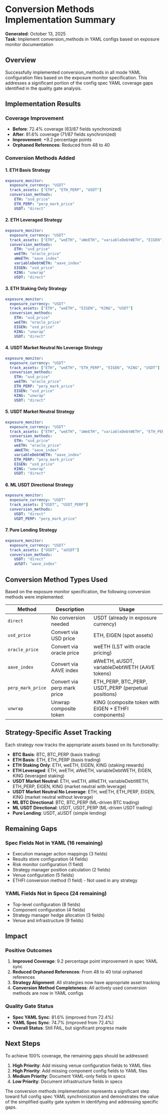 # Conversion Methods Implementation Summary

**Generated**: October 13, 2025  
**Task**: Implement conversion_methods in YAML configs based on exposure monitor documentation

## Overview

Successfully implemented conversion_methods in all mode YAML configuration files based on the exposure monitor specification. This addresses a significant portion of the config spec YAML coverage gaps identified in the quality gate analysis.

## Implementation Results

### Coverage Improvement
- **Before**: 72.4% coverage (63/87 fields synchronized)
- **After**: 81.6% coverage (71/87 fields synchronized)
- **Improvement**: +9.2 percentage points
- **Orphaned References**: Reduced from 48 to 40

### Conversion Methods Added

#### 1. ETH Basis Strategy
```yaml
exposure_monitor:
  exposure_currency: "USDT"
  track_assets: ["ETH", "ETH_PERP", "USDT"]
  conversion_methods:
    ETH: "usd_price"
    ETH_PERP: "perp_mark_price"
    USDT: "direct"
```

#### 2. ETH Leveraged Strategy
```yaml
exposure_monitor:
  exposure_currency: "USDT"
  track_assets: ["ETH", "weETH", "aWeETH", "variableDebtWETH", "EIGEN", "KING", "USDT"]
  conversion_methods:
    ETH: "usd_price"
    weETH: "oracle_price"
    aWeETH: "aave_index"
    variableDebtWETH: "aave_index"
    EIGEN: "usd_price"
    KING: "unwrap"
    USDT: "direct"
```

#### 3. ETH Staking Only Strategy
```yaml
exposure_monitor:
  exposure_currency: "USDT"
  track_assets: ["ETH", "weETH", "EIGEN", "KING", "USDT"]
  conversion_methods:
    ETH: "usd_price"
    weETH: "oracle_price"
    EIGEN: "usd_price"
    KING: "unwrap"
    USDT: "direct"
```

#### 4. USDT Market Neutral No Leverage Strategy
```yaml
exposure_monitor:
  exposure_currency: "USDT"
  track_assets: ["ETH", "weETH", "ETH_PERP", "EIGEN", "KING", "USDT"]
  conversion_methods:
    ETH: "usd_price"
    weETH: "oracle_price"
    ETH_PERP: "perp_mark_price"
    EIGEN: "usd_price"
    KING: "unwrap"
    USDT: "direct"
```

#### 5. USDT Market Neutral Strategy
```yaml
exposure_monitor:
  exposure_currency: "USDT"
  track_assets: ["ETH", "weETH", "aWeETH", "variableDebtWETH", "ETH_PERP", "EIGEN", "KING", "USDT"]
  conversion_methods:
    ETH: "usd_price"
    weETH: "oracle_price"
    aWeETH: "aave_index"
    variableDebtWETH: "aave_index"
    ETH_PERP: "perp_mark_price"
    EIGEN: "usd_price"
    KING: "unwrap"
    USDT: "direct"
```

#### 6. ML USDT Directional Strategy
```yaml
exposure_monitor:
  exposure_currency: "USDT"
  track_assets: ["USDT", "USDT_PERP"]
  conversion_methods:
    USDT: "direct"
    USDT_PERP: "perp_mark_price"
```

#### 7. Pure Lending Strategy
```yaml
exposure_monitor:
  exposure_currency: "USDT"
  track_assets: ["USDT", "aUSDT"]
  conversion_methods:
    USDT: "direct"
    aUSDT: "aave_index"
```

## Conversion Method Types Used

Based on the exposure monitor specification, the following conversion methods were implemented:

| Method | Description | Usage |
|--------|-------------|-------|
| `direct` | No conversion needed | USDT (already in exposure currency) |
| `usd_price` | Convert via USD price | ETH, EIGEN (spot assets) |
| `oracle_price` | Convert via oracle price | weETH (LST with oracle pricing) |
| `aave_index` | Convert via AAVE index | aWeETH, aUSDT, variableDebtWETH (AAVE tokens) |
| `perp_mark_price` | Convert via perp mark price | ETH_PERP, BTC_PERP, USDT_PERP (perpetual positions) |
| `unwrap` | Unwrap composite token | KING (composite token with EIGEN + ETHFI components) |

## Strategy-Specific Asset Tracking

Each strategy now tracks the appropriate assets based on its functionality:

- **BTC Basis**: BTC, BTC_PERP (basis trading)
- **ETH Basis**: ETH, ETH_PERP (basis trading)
- **ETH Staking Only**: ETH, weETH, EIGEN, KING (staking rewards)
- **ETH Leveraged**: ETH, weETH, aWeETH, variableDebtWETH, EIGEN, KING (leveraged staking)
- **USDT Market Neutral**: ETH, weETH, aWeETH, variableDebtWETH, ETH_PERP, EIGEN, KING (market neutral with leverage)
- **USDT Market Neutral No Leverage**: ETH, weETH, ETH_PERP, EIGEN, KING (market neutral without leverage)
- **ML BTC Directional**: BTC, BTC_PERP (ML-driven BTC trading)
- **ML USDT Directional**: USDT, USDT_PERP (ML-driven USDT trading)
- **Pure Lending**: USDT, aUSDT (simple lending)

## Remaining Gaps

### Spec Fields Not in YAML (16 remaining)
- Execution manager action mappings (3 fields)
- Results store configuration (4 fields)
- Risk monitor configuration (1 field)
- Strategy manager position calculation (2 fields)
- Venue configuration (5 fields)
- ETHFI conversion method (1 field) - Not used in any strategy

### YAML Fields Not in Specs (24 remaining)
- Top-level configuration (8 fields)
- Component configuration (4 fields)
- Strategy manager hedge allocation (3 fields)
- Venue and infrastructure (9 fields)

## Impact

### Positive Outcomes
1. **Improved Coverage**: 9.2 percentage point improvement in spec YAML sync
2. **Reduced Orphaned References**: From 48 to 40 total orphaned references
3. **Strategy Alignment**: All strategies now have appropriate asset tracking
4. **Conversion Method Completeness**: All actively used conversion methods are now in YAML configs

### Quality Gate Status
- **Spec YAML Sync**: 81.6% (improved from 72.4%)
- **YAML Spec Sync**: 74.7% (improved from 72.4%)
- **Overall Status**: Still FAIL, but significant progress made

## Next Steps

To achieve 100% coverage, the remaining gaps should be addressed:

1. **High Priority**: Add missing venue configuration fields to YAML files
2. **High Priority**: Add missing component config fields to YAML files
3. **Medium Priority**: Document YAML-only fields in specs
4. **Low Priority**: Document infrastructure fields in specs

The conversion methods implementation represents a significant step toward full config spec YAML synchronization and demonstrates the value of the simplified quality gate system in identifying and addressing specific gaps.
